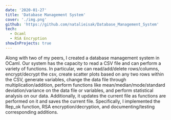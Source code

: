 ```yaml
---
date: '2020-01-27'
title: 'Database Management System'
cover: './img.png'
github: 'https://github.com/natalieisak/Database_Management_System'
tech:
  - Ocaml
  - RSA Encryption
showInProjects: true
---
```


Along with two of my peers, I created a database management system in OCaml. Our system has
the capacity to read a CSV file and can perform a variety of functions. In particular, we can
read/add/delete rows/columns, encrypt/decrypt the csv, create scatter plots based on any two
rows within the CSV, generate variables, change the data file through multiplication/addition,
perform functions like mean/median/mode/standard deviation/variance on the data file or
variables, and perform statistical analysis on our data. Additionally, it updates the current file as
functions are performed on it and saves the current file. Specifically, I implemented the Rep_ok function, RSA encryption/decryption, and documenting/testing corresponding additions.
